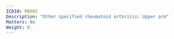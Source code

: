```yaml
---
ICD10: M0682
Description: "Other specified rheumatoid arthritis: Upper arm"
Matters: No
Weight: 0
---
```


